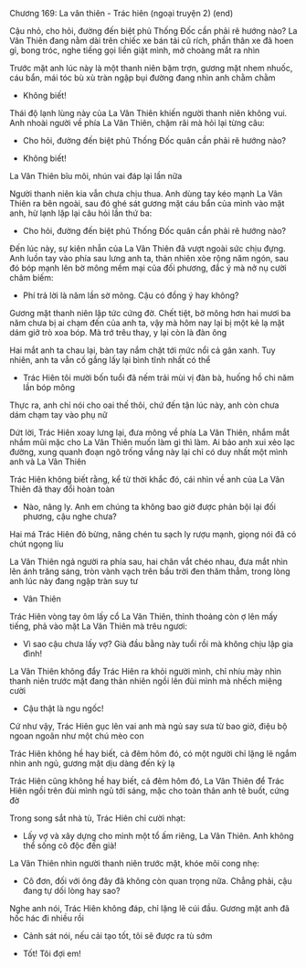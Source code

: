 




Chương 169: La vân thiên - Trác hiên (ngoại truyện 2) (end)

Cậu nhỏ, cho hỏi, đường đến biệt phủ Thống Đốc cần phải rẽ hướng nào?
La Vân Thiên đang nằm dài trên chiếc xe bán tải cũ rích, phần thân xe đã hoen gỉ, bong tróc, nghe tiếng gọi liền giật mình, mở choàng mắt ra nhìn

Trước mặt anh lúc này là một thanh niên bặm trợn, gương mặt nhem nhuốc, cáu bẩn, mái tóc bù xù tràn ngập bụi đường đang nhìn anh chằm chằm

- Không biết!

Thái độ lạnh lùng này của La Vân Thiên khiến người thanh niên không vui. Anh nhoài người về phía La Vân Thiên, chậm rãi mà hỏi lại từng câu:

- Cho hỏi, đường đến biệt phủ Thống Đốc quân cần phải rẽ hướng nào?

- Không biết!

La Vân Thiên bĩu môi, nhún vai đáp lại lần nữa

Người thanh niên kia vẫn chưa chịu thua. Anh dùng tay kéo mạnh La Vân Thiên ra bên ngoài, sau đó ghé sát gương mặt cáu bẩn của mình vào mặt anh, hừ lạnh lặp lại câu hỏi lần thứ ba:

- Cho hỏi, đường đến biệt phủ Thống Đốc quân cần phải rẽ hướng nào?

Đến lúc này, sự kiên nhẫn của La Vân Thiên đã vượt ngoài sức chịu đựng. Anh luồn tay vào phía sau lưng anh ta, thản nhiên xòe rộng năm ngón, sau đó bóp mạnh lên bờ mông mềm mại của đối phương, đắc ý mà nở nụ cười châm biếm:

- Phí trả lời là năm lần sờ mông. Cậu có đồng ý hay không?

Gương mặt thanh niên lập tức cứng đờ. Chết tiệt, bờ mông hơn hai mươi ba năm chưa bị ai chạm đến của anh ta, vậy mà hôm nay lại bị một kẻ lạ mặt dám giở trò xoa bóp. Mà trớ trêu thay, y lại còn là đàn ông

Hai mắt anh ta chau lại, bàn tay nắm chặt tới mức nổi cả gân xanh. Tuy nhiên, anh ta vẫn cố gắng lấy lại bình tĩnh nhất có thể

- Trác Hiên tôi mười bốn tuổi đã nếm trải mùi vị đàn bà, huống hồ chi năm lần bóp mông

Thực ra, anh chỉ nói cho oai thế thôi, chứ đến tận lúc này, anh còn chưa dám chạm tay vào phụ nữ

Dứt lời, Trác Hiên xoay lưng lại, đưa mông về phía La Vân Thiên, nhắm mắt nhắm mũi mặc cho La Vân Thiên muốn làm gì thì làm. Ai bảo anh xui xẻo lạc đường, xung quanh đoạn ngõ trống vắng này lại chỉ có duy nhất một mình anh và La Vân Thiên

Trác Hiên không biết rằng, kể từ thời khắc đó, cái nhìn về anh của La Vân Thiên đã thay đổi hoàn toàn



- Nào, nâng ly. Anh em chúng ta không bao giờ được phản bội lại đối phương, cậu nghe chưa?

Hai má Trác Hiên đỏ bừng, nâng chén tu sạch ly rượu mạnh, giọng nói đã có chút ngọng líu

La Vân Thiên ngả người ra phía sau, hai chân vắt chéo nhau, đưa mắt nhìn lên ánh trăng sáng, tròn vành vạch trên bầu trời đen thăm thẳm, trong lòng anh lúc này đang ngập tràn suy tư

- Vân Thiên

Trác Hiên vòng tay ôm lấy cổ La Vân Thiên, thỉnh thoảng còn ợ lên mấy tiếng, phả vào mặt La Vân Thiên mà trêu ngươi:

- Vì sao cậu chưa lấy vợ? Già đầu bằng này tuổi rồi mà không chịu lập gia đình!

La Vân Thiên không đẩy Trác Hiên ra khỏi người mình, chỉ nhíu mày nhìn thanh niên trước mặt đang thản nhiên ngồi lên đùi mình mà nhếch miệng cười

- Cậu thật là ngu ngốc!

Cứ như vậy, Trác Hiên gục lên vai anh mà ngủ say sưa từ bao giờ, điệu bộ ngoan ngoãn như một chú mèo con

Trác Hiên không hề hay biết, cả đêm hôm đó, có một người chỉ lặng lẽ ngắm nhìn anh ngủ, gương mặt dịu dàng đến kỳ lạ

Trác Hiên cũng không hề hay biết, cả đêm hôm đó, La Vân Thiên để Trác Hiên ngồi trên đùi mình ngủ tới sáng, mặc cho toàn thân anh tê buốt, cứng đờ



Trong song sắt nhà tù, Trác Hiên chỉ cười nhạt:

- Lấy vợ và xây dựng cho mình một tổ ấm riêng, La Vân Thiên. Anh không thể sống cô độc đến già!

La Vân Thiên nhìn người thanh niên trước mặt, khóe môi cong nhẹ:

- Cô đơn, đối với ông đây đã không còn quan trọng nữa. Chẳng phải, cậu đang tự dối lòng hay sao?

Nghe anh nói, Trác Hiên không đáp, chỉ lặng lẽ cúi đầu. Gương mặt anh đã hốc hác đi nhiều rồi

- Cảnh sát nói, nếu cải tạo tốt, tôi sẽ được ra tù sớm

- Tốt! Tôi đợi em!




